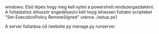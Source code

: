 windows:
Első lépés hogy meg kell nyitni a powershelt rendszergazdaként.
A futtatáshoz elösször engedélyezni kell hoyg lehessen futtatni scripteket "Set-ExecutionPolicy RemoteSigned"
utánna ./setup.ps1

A server futtatása
cd /website
py manage.py runserver